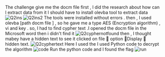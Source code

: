 The challenge give me the docm file first , I did the research about how can I extract data from it 
I should have to install  olevba tool to extract data
![Q2ins](https://github.com/MohmmadOd/BAUctf/assets/170467994/e2a53502-03b3-4d4c-a3cc-37f99d9dd92c)
![Q2ins2](https://github.com/MohmmadOd/BAUctf/assets/170467994/3db91d8e-bd73-4aa5-83d8-893a5ce69bb9)
The tools were installed without errors . then  , I used olevba  [path docm file ] , so he gave me a type AES (Encryption algorithm) , vi and key . so, I  had to find cypher text .I opened the docm file in the Microsoft word  then i didn't find it 
![Q2cyphernotfound](https://github.com/MohmmadOd/BAUctf/assets/170467994/516aee88-1cd8-4356-aa0c-153a15a05a01)
 then , I thought mabey have a hidden text to see it clicked on file  option Display  hidden text.
 ![Q2cyphertext](https://github.com/MohmmadOd/BAUctf/assets/170467994/c1a3016b-bf0e-40c3-aa4b-5d785907447b)
 Here I used the I used Python code to decrypt the algorithm
 ![code](https://github.com/MohmmadOd/BAUctf/assets/170467994/1ad67c5c-671f-4767-8da1-509a40eddee7)
Run the python code and I found the flag 
![run](https://github.com/MohmmadOd/BAUctf/assets/170467994/68d48061-44dc-4999-95bb-e575b47bc6e7)

